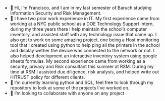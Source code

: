 - 👋 Hi, I’m Francisco, and I am in my last semester of Baruch studying Information Security and Risk Management.
- 👀 I have two prior work experience in IT. My first experience came from working at a NYC public school as a DOE Technology Support intern, during my three years there I help maintain the school’s computer inventory, and assisted staff with any technology issue that came up. I also got to work on some amazing project, one being a Host monitoring tool that I created using python to help ping all the printers in the school and display wether the device was connected to the network or not. I also helped development an interactive inventory system using google sheets formulas. My second experience came from working as a security, privacy and Risk consultant this summer at RSM. During my time at RSM I assisted due diligence, risk analysis, and helped write out HITRUST policy for different clients. 
- 🌱 I’m currently learning python and SQL, feel free to look through my repository to look at some of the projects I've worked on.  
- 💞️ I’m looking to collaborate with anyone on any project
<!---- 📫 How to reach me ...

<!---
Fran0616/Fran0616 is a ✨ special ✨ repository because its `README.md` (this file) appears on your GitHub profile.
You can click the Preview link to take a look at your changes.
--->
